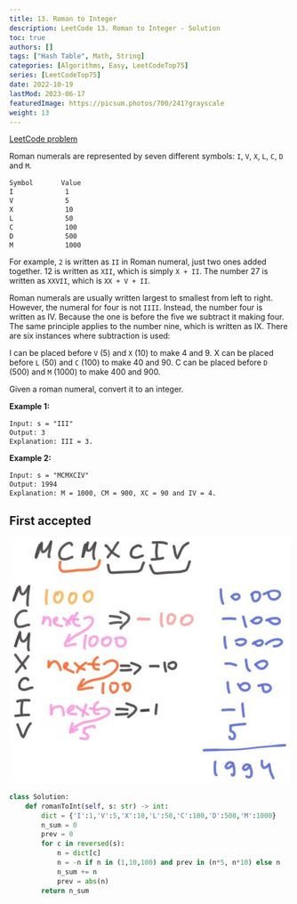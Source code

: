 ```yaml
---
title: 13. Roman to Integer
description: LeetCode 13. Roman to Integer - Solution
toc: true
authors: []
tags: ["Hash Table", Math, String]
categories: [Algorithms, Easy, LeetCodeTop75]
series: [LeetCodeTop75]
date: 2022-10-19
lastMod: 2023-06-17
featuredImage: https://picsum.photos/700/241?grayscale
weight: 13
---
```


[LeetCode problem](https://leetcode.com/problems/roman-to-integer/)

Roman numerals are represented by seven different symbols: `I`, `V`, `X`, `L`, `C`, `D` and `M`.

    Symbol       Value
    I             1
    V             5
    X             10
    L             50
    C             100
    D             500
    M             1000

For example, `2` is written as `II` in Roman numeral, just two ones added together. 12 is written as `XII`, which is simply `X + II`. The number 27 is written as `XXVII`, which is `XX + V + II`.

Roman numerals are usually written largest to smallest from left to right. However, the numeral for four is not `IIII`. Instead, the number four is written as IV. Because the one is before the five we subtract it making four. The same principle applies to the number nine, which is written as IX. There are six instances where subtraction is used:

I can be placed before `V` (5) and `X` (10) to make 4 and 9.
X can be placed before `L` (50) and `C` (100) to make 40 and 90.
C can be placed before `D` (500) and `M` (1000) to make 400 and 900.

Given a roman numeral, convert it to an integer.

**Example 1:**

    Input: s = "III"
    Output: 3
    Explanation: III = 3.

**Example 2:**

    Input: s = "MCMXCIV"
    Output: 1994
    Explanation: M = 1000, CM = 900, XC = 90 and IV = 4.

## First accepted

![test-case](../../assets/13.jpg)

```python
class Solution:
    def romanToInt(self, s: str) -> int:
        dict = {'I':1,'V':5,'X':10,'L':50,'C':100,'D':500,'M':1000}
        n_sum = 0
        prev = 0
        for c in reversed(s):
            n = dict[c]
            n = -n if n in (1,10,100) and prev in (n*5, n*10) else n
            n_sum += n
            prev = abs(n)
        return n_sum
```
